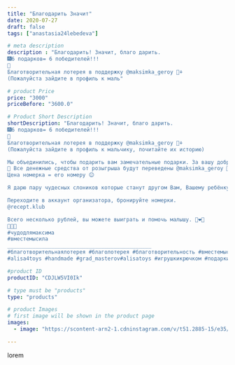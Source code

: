 ```yaml
---
title: "Благодарить Значит"
date: 2020-07-27
draft: false
tags: ["anastasia24lebedeva"]

# meta description
description : "Благодарить! Значит, благо дарить.
🎆6 подарков= 6 победителей!!!
💞
Благотворительная лотерея в поддержку @maksimka_geroy 🙌⚘
(Пожалуйста зайдите в профиль к маль"

# product Price
price: "3000"
priceBefore: "3600.0"

# Product Short Description
shortDescription: "Благодарить! Значит, благо дарить.
🎆6 подарков= 6 победителей!!!
💞
Благотворительная лотерея в поддержку @maksimka_geroy 🙌⚘
(Пожалуйста зайдите в профиль к мальчику, почитайте их историю)

Мы объединились, чтобы подарить вам замечательные подарки. За вашу доброту и отзывчивость. 🙏💜
🌈 Все денежные средства от розыгрыша будут переведены @maksimka_geroy 🙌❤ 
Цена номерка = его номеру 😊 

Я дарю пару чудесных слоников которые станут другом Вам, Вашему ребёнку или замечательным подарком близкому человеку

Переходите в аккаунт организатора, бронируйте номерки. 
@recept.klub

Всего несколько рублей, вы можете выиграть и помочь малышу. 💜❤️💙
💫💫💫 
#чудодлямаксима
#вместемысила
______________________________________________
#благотворительнаялотерея #благолотерея #благотворительность #вместемысила #успех #даридобродетям #даридобро #даримподарки
#alisa4toys #handmade #grad_masterov#alisatoys #игрушкикрючком #подаркисвоимируками #подарки#ручнаяработа #плюшики #своимируками #подарки#ручнаяработа #беременность #плюшики #вязаниедетям #своимирукамислюбовью#зефирныеигрушки"

#product ID
productID: "CDJLW5VI0Ik"

# type must be "products"
type: "products"

# product Images
# first image will be shown in the product page
images:
  - image: "https://scontent-arn2-1.cdninstagram.com/v/t51.2885-15/e35/116327509_179094793583823_7813881397848449359_n.jpg?se=7&tp=1&_nc_ht=scontent-arn2-1.cdninstagram.com&_nc_cat=103&_nc_ohc=FVX2MK3cZlcAX-vcFdA&ccb=7-4&oh=b6f504b844307784c2df8627d0ace4a6&oe=6083A23A&ig_cache_key=MjM2MjQ2OTQzMTQzMDU2MjM0MA%3D%3D.2-ccb7-4"

---
```

lorem

